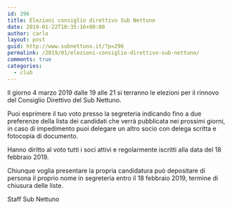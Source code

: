 ```yaml
---
id: 296
title: Elezioni consiglio direttivo Sub Nettuno
date: 2019-01-22T10:35:16+00:00
author: carlo
layout: post
guid: http://www.subnettuno.it/?p=296
permalink: /2019/01/elezioni-consiglio-direttivo-sub-nettuno/
comments: true
categories:
  - club
---
```


Il giorno 4 marzo 2019 dalle 19 alle 21 si terranno le elezioni per il rinnovo del Consiglio Direttivo del Sub Nettuno.

Puoi esprimere il tuo voto presso la segreteria indicando fino a due preferenze della lista dei candidati che verrà pubblicata nei prossimi giorni, in caso di impedimento puoi delegare un altro socio con delega scritta e fotocopia di documento.

Hanno diritto al voto tutti i soci attivi e regolarmente iscritti alla data del 18 febbraio 2019.

Chiunque voglia presentare la propria candidatura può depositare di persona il proprio nome in segreteria entro il 18 febbraio 2019, termine di chiusura delle liste.

Staff Sub Nettuno
